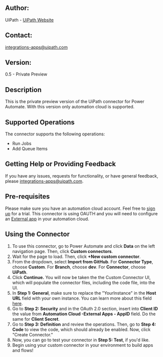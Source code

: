 ## Author:
UiPath - [UiPath Website](https://uipath.com)
## Contact:
<integrations-apps@uipath.com>

## Version: 
0.5 - Private Preview

## Description
This is the private preview version of the UiPath connector for Power Automate.
With this version only automation cloud is supported.

## Supported Operations
The connector supports the following operations:
- Run Jobs
- Add Queue Items

## Getting Help or Providing Feedback
If you have any issues, requests for functionality, or have general feedback, please <integrations-apps@uipath.com>.

## Pre-requisites
Please make sure you have an automation cloud account. Feel free to [sign up](https://www.uipath.com/developers/studio-download) for a trial.
This connector is using OAUTH and you will need to configure an [External app](https://docs.uipath.com/automation-cloud/docs/managing-external-applications) in your automation cloud.

## Using the Connector
1. To use this connector, go to Power Automate and click **Data** on the left navigation page. Then, click **Custom connectors**.
2. Wait for the page to load. Then, click **+New custom connector**. 
3. From the dropdown, select **Import from GitHub**. For **Connector Type**, choose **Custom**. For **Branch**, choose **dev**. For **Connector**, choose **UiPath**.
4. Click **Continue.** You will now be taken the the Custom Connector UI, which will populate the connector files, including the code file, into the UI.
5. In **Step 1: General**, make sure to replace the "YourInstance" in the **Host URL** field with your own instance. You can learn more about this field [here](https://docs.uipath.com/connectors/docs/power-automate-about).
6. Go to **Step 2: Security** and in the OAuth 2.0 section, insert into **Client ID** the value from  **Automation Cloud -External Apps - AppID** field. Do the same for **Client Secret**.
7. Go to **Step 3: Definition** and review the operations. Then, go to **Step 4: Code** to view the code, which should already be enabled. Now, click "Create Connector."
9. Now, you can go to test your connector in **Step 5: Test**, if you'd like.
10. Begin using your custom connector in your environment to build apps and flows! 
